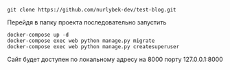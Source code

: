 ```
git clone https://github.com/nurlybek-dev/test-blog.git
```
Перейдя в папку проекта последовательно запустить
```
docker-compose up -d
docker-compose exec web python manage.py migrate
docker-compose exec web python manage.py createsuperuser
```
Сайт будет доступен по локальному адресу на 8000 порту
127.0.0.1:8000
